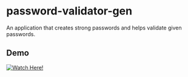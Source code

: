# password-validator-gen
An application that creates strong passwords and helps validate given passwords.


## Demo 
[![Watch Here!](https://img.youtube.com/vi/2yDjnDt9X8M/0.jpg)](https://www.youtube.com/watch?v=2yDjnDt9X8M)

